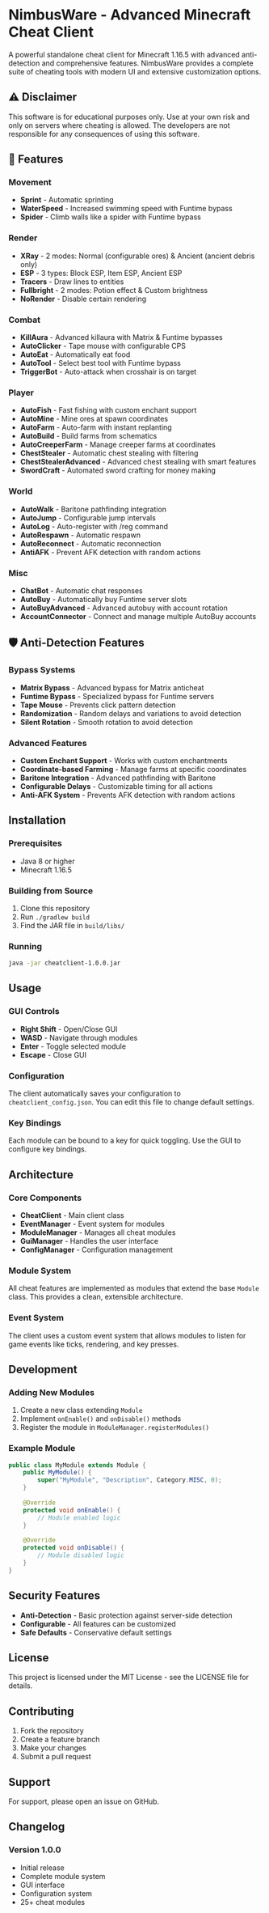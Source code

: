 # NimbusWare - Advanced Minecraft Cheat Client

A powerful standalone cheat client for Minecraft 1.16.5 with advanced anti-detection and comprehensive features. NimbusWare provides a complete suite of cheating tools with modern UI and extensive customization options.

## ⚠️ Disclaimer

This software is for educational purposes only. Use at your own risk and only on servers where cheating is allowed. The developers are not responsible for any consequences of using this software.

## 🚀 Features

### Movement
- **Sprint** - Automatic sprinting
- **WaterSpeed** - Increased swimming speed with Funtime bypass
- **Spider** - Climb walls like a spider with Funtime bypass

### Render
- **XRay** - 2 modes: Normal (configurable ores) & Ancient (ancient debris only)
- **ESP** - 3 types: Block ESP, Item ESP, Ancient ESP
- **Tracers** - Draw lines to entities
- **Fullbright** - 2 modes: Potion effect & Custom brightness
- **NoRender** - Disable certain rendering

### Combat
- **KillAura** - Advanced killaura with Matrix & Funtime bypasses
- **AutoClicker** - Tape mouse with configurable CPS
- **AutoEat** - Automatically eat food
- **AutoTool** - Select best tool with Funtime bypass
- **TriggerBot** - Auto-attack when crosshair is on target

### Player
- **AutoFish** - Fast fishing with custom enchant support
- **AutoMine** - Mine ores at spawn coordinates
- **AutoFarm** - Auto-farm with instant replanting
- **AutoBuild** - Build farms from schematics
- **AutoCreeperFarm** - Manage creeper farms at coordinates
- **ChestStealer** - Automatic chest stealing with filtering
- **ChestStealerAdvanced** - Advanced chest stealing with smart features
- **SwordCraft** - Automated sword crafting for money making

### World
- **AutoWalk** - Baritone pathfinding integration
- **AutoJump** - Configurable jump intervals
- **AutoLog** - Auto-register with /reg command
- **AutoRespawn** - Automatic respawn
- **AutoReconnect** - Automatic reconnection
- **AntiAFK** - Prevent AFK detection with random actions

### Misc
- **ChatBot** - Automatic chat responses
- **AutoBuy** - Automatically buy Funtime server slots
- **AutoBuyAdvanced** - Advanced autobuy with account rotation
- **AccountConnector** - Connect and manage multiple AutoBuy accounts

## 🛡️ Anti-Detection Features

### Bypass Systems
- **Matrix Bypass** - Advanced bypass for Matrix anticheat
- **Funtime Bypass** - Specialized bypass for Funtime servers
- **Tape Mouse** - Prevents click pattern detection
- **Randomization** - Random delays and variations to avoid detection
- **Silent Rotation** - Smooth rotation to avoid detection

### Advanced Features
- **Custom Enchant Support** - Works with custom enchantments
- **Coordinate-based Farming** - Manage farms at specific coordinates
- **Baritone Integration** - Advanced pathfinding with Baritone
- **Configurable Delays** - Customizable timing for all actions
- **Anti-AFK System** - Prevents AFK detection with random actions

## Installation

### Prerequisites
- Java 8 or higher
- Minecraft 1.16.5

### Building from Source
1. Clone this repository
2. Run `./gradlew build`
3. Find the JAR file in `build/libs/`

### Running
```bash
java -jar cheatclient-1.0.0.jar
```

## Usage

### GUI Controls
- **Right Shift** - Open/Close GUI
- **WASD** - Navigate through modules
- **Enter** - Toggle selected module
- **Escape** - Close GUI

### Configuration
The client automatically saves your configuration to `cheatclient_config.json`. You can edit this file to change default settings.

### Key Bindings
Each module can be bound to a key for quick toggling. Use the GUI to configure key bindings.

## Architecture

### Core Components
- **CheatClient** - Main client class
- **EventManager** - Event system for modules
- **ModuleManager** - Manages all cheat modules
- **GuiManager** - Handles the user interface
- **ConfigManager** - Configuration management

### Module System
All cheat features are implemented as modules that extend the base `Module` class. This provides a clean, extensible architecture.

### Event System
The client uses a custom event system that allows modules to listen for game events like ticks, rendering, and key presses.

## Development

### Adding New Modules
1. Create a new class extending `Module`
2. Implement `onEnable()` and `onDisable()` methods
3. Register the module in `ModuleManager.registerModules()`

### Example Module
```java
public class MyModule extends Module {
    public MyModule() {
        super("MyModule", "Description", Category.MISC, 0);
    }
    
    @Override
    protected void onEnable() {
        // Module enabled logic
    }
    
    @Override
    protected void onDisable() {
        // Module disabled logic
    }
}
```

## Security Features

- **Anti-Detection** - Basic protection against server-side detection
- **Configurable** - All features can be customized
- **Safe Defaults** - Conservative default settings

## License

This project is licensed under the MIT License - see the LICENSE file for details.

## Contributing

1. Fork the repository
2. Create a feature branch
3. Make your changes
4. Submit a pull request

## Support

For support, please open an issue on GitHub.

## Changelog

### Version 1.0.0
- Initial release
- Complete module system
- GUI interface
- Configuration system
- 25+ cheat modules
